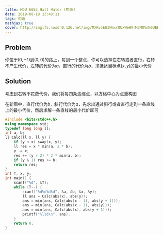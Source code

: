 ```yaml
---
title: HDU 6653 Halt Hater [构造]
date: 2019-08-18 13:48:11
tags: 构造
mathjax: true
cover: http://imglf5.nosdn0.126.net/img/MXRvbEU3WmxrOUxWeHVrM3M0VnN0UERBV25sZFpWSm1mc1NTYzdvRnJVZHF6R3VGdGFNOGRnPT0.png?imageView&thumbnail=1680x0&quality=96&stripmeta=0
---
```

## Problem

你位于$(0,-1)$到$(0,0)$的路上，每到一个整点，你可以选择左右转或者直行，右转不产生代价，左转的代价为$a$，直行的代价为$b$，求抵达目标点$(x,y)$的最小代价

## Solution

考虑到右转不花费代价，我们将每四条边缩点，以方格中心为点重构图 

在新图中，直行代价为$b$，斜行代价为$a$，先求出通过斜行或者直行走到一条直线上的最小代价，然后求解一条直线的最小代价即可

```cpp
#include <bits/stdc++.h>
using namespace std;
typedef long long ll;
int a, b;
ll Calc(ll x, ll y) {
    if (y < x) swap(x, y);
    ll res = x * min(a, 2 * b);
    y -= x;
    res += (y / 2) * 2 * min(a, b);
    if (y & 1) res += b;
    return res;
}
int T, x, y;
int main() {
    scanf("%d", &T);
    while (T--) {
        scanf("%d%d%d%d", &a, &b, &x, &y);
        ll ans = Calc(abs(x), abs(y));
        ans = min(ans, Calc(abs(x - 1), abs(y + 1)));
        ans = min(ans, Calc(abs(x - 1), abs(y)));
        ans = min(ans, Calc(abs(x), abs(y + 1)));
        printf("%lld\n", ans);
    }
    return 0;
}
```

